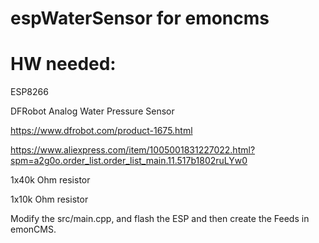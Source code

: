 # espWaterSensor for emoncms

# HW needed:

ESP8266

DFRobot Analog Water Pressure Sensor

https://www.dfrobot.com/product-1675.html

https://www.aliexpress.com/item/1005001831227022.html?spm=a2g0o.order_list.order_list_main.11.517b1802ruLYw0

1x40k Ohm resistor

1x10k Ohm resistor

Modify the src/main.cpp, and flash the ESP and then create the Feeds in emonCMS.
